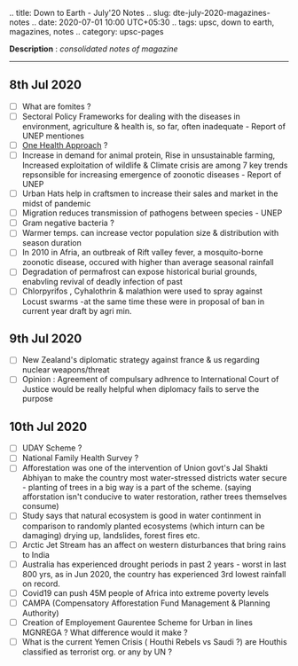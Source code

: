 .. title: Down to Earth - July'20  Notes
.. slug: dte-july-2020-magazines-notes
.. date: 2020-07-01 10:00 UTC+05:30
.. tags: upsc, down to earth, magazines, notes
.. category: upsc-pages

**Description** : *consolidated notes of magazine*
<!-- TEASER_END -->

***


## 8th Jul 2020

- [ ] What are fomites ?
- [ ] Sectoral Policy Frameworks for dealing with the diseases in environment, agriculture & health is, so far, often inadequate - Report of UNEP mentiones
- [ ] [One Health Approach](https://www.who.int/news-room/q-a-detail/one-health) ? 
- [ ] Increase in demand for animal protein, Rise in unsustainable farming, Increased exploitation of wildlife & Climate crisis are among 7 key trends repsonsible for increasing emergence of zoonotic diseases - Report of UNEP
- [ ] Urban Hats help in craftsmen to increase their sales and market in the midst of pandemic
- [ ] Migration reduces transmission of pathogens between species - UNEP
- [ ] Gram negative bacteria ?
- [ ] Warmer temps. can increase vector population size & distribution with season duration
- [ ] In 2010 in Afria, an outbreak of Rift valley fever, a mosquito-borne zoonotic disease, occured with higher than average seasonal rainfall
- [ ] Degradation of permafrost can expose historical burial grounds, enabvling revival of deadly infection of past
- [ ] Chlorpyrifos , Cyhalothrin & malathion were used to spray against Locust swarms -at the same time these were in proposal of ban in current year draft by agri min.

## 9th Jul 2020

- [ ] New Zealand's diplomatic strategy against france & us regarding nuclear weapons/threat
- [ ] Opinion : Agreement of compulsary adhrence to International Court of Justice would be really helpful when diplomacy fails to serve the purpose

## 10th Jul 2020

- [ ] UDAY Scheme ?
- [ ] National Family Health Survey ?
- [ ] Afforestation was one of the intervention of Union govt's Jal Shakti Abhiyan to make the country most water-stressed districts water secure - planting of trees in a big way is a part of the scheme. (saying afforstation isn't conducive to water restoration, rather trees themselves consume)
- [ ] Study says that natural ecosystem is good in water continment in comparison to randomly planted ecosystems (which inturn can be damaging) drying up, landslides, forest fires etc.
- [ ] Arctic Jet Stream has an affect on western disturbances that bring rains to India
- [ ] Australia has experienced drought periods in past 2 years - worst in last 800 yrs, as in Jun 2020, the country has experienced 3rd lowest rainfall on record.
- [ ] Covid19 can push 45M people of Africa into extreme poverty levels
- [ ] CAMPA (Compensatory Afforestation Fund Management & Planning Authority)
- [ ] Creation of Employement Gaurentee Scheme for Urban in lines MGNREGA ? What difference would it make ? 
- [ ] What is the current Yemen Crisis ( Houthi Rebels vs Saudi ?) are Houthis classified as terrorist org. or any by UN ?